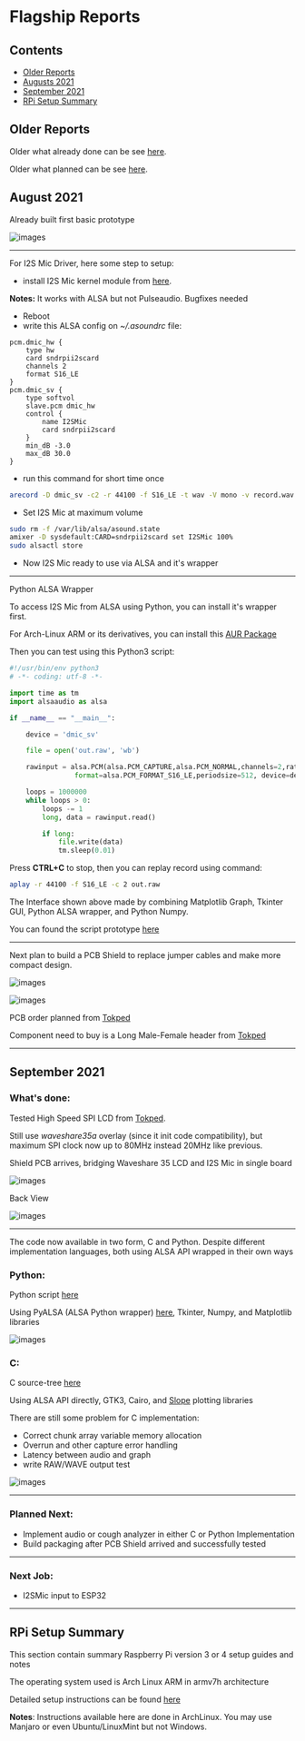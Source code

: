 # Flagship Reports

## Contents
- [Older Reports](https://github.com/VibrasticLab/ehealth-iot/blob/master/reports/flagship_reports.md#older-reports)
- [Augusts 2021](https://github.com/VibrasticLab/ehealth-iot/blob/master/reports/flagship_reports.md#august-2021)
- [September 2021](https://github.com/VibrasticLab/ehealth-iot/blob/master/reports/flagship_reports.md#september-2021)
- [RPi Setup Summary](https://github.com/VibrasticLab/ehealth-iot/blob/master/reports/flagship_reports.md#rpi-setup-summary)

## Older Reports

Older what already done can be see [here](https://github.com/mekatronik-achmadi/md_tutorial/blob/master/internship/task_0/done.md).

Older what planned can be see [here](https://github.com/mekatronik-achmadi/md_tutorial/blob/master/internship/task_0/planned.md).

## August 2021

Already built first basic prototype

![images](images/proto0.png?raw=true)

---

For I2S Mic Driver, here some step to setup:
- install I2S Mic kernel module from [here](https://github.com/mekatronik-achmadi/archmate/tree/master/embedded/raspberrypi/drivers/i2smems/).

**Notes:** It works with ALSA but not Pulseaudio. Bugfixes needed

- Reboot
- write this ALSA config on *~/.asoundrc* file:

```
pcm.dmic_hw {
	type hw
	card sndrpii2scard
	channels 2
	format S16_LE
}
pcm.dmic_sv {
	type softvol
	slave.pcm dmic_hw
	control {
		name I2SMic
		card sndrpii2scard
	}
	min_dB -3.0
	max_dB 30.0
}
```

- run this command for short time once

```sh
arecord -D dmic_sv -c2 -r 44100 -f S16_LE -t wav -V mono -v record.wav
```

- Set I2S Mic at maximum volume

```sh
sudo rm -f /var/lib/alsa/asound.state
amixer -D sysdefault:CARD=sndrpii2scard set I2SMic 100%
sudo alsactl store
```

- Now I2S Mic ready to use via ALSA and it's wrapper

---

Python ALSA Wrapper

To access I2S Mic from ALSA using Python, you can install it's wrapper first.

For Arch-Linux ARM or its derivatives, you can install this [AUR Package](https://aur.archlinux.org/packages/python-pyalsaaudio/)

Then you can test using this Python3 script:

```python
#!/usr/bin/env python3
# -*- coding: utf-8 -*-

import time as tm
import alsaaudio as alsa

if __name__ == "__main__":

    device = 'dmic_sv'

    file = open('out.raw', 'wb')

    rawinput = alsa.PCM(alsa.PCM_CAPTURE,alsa.PCM_NORMAL,channels=2,rate=44100,
    			format=alsa.PCM_FORMAT_S16_LE,periodsize=512, device=device)

    loops = 1000000
    while loops > 0:
        loops -= 1
        long, data = rawinput.read()

        if long:
            file.write(data)
            tm.sleep(0.01)
```

Press **CTRL+C** to stop, then you can replay record using command:

```sh
aplay -r 44100 -f S16_LE -c 2 out.raw
```

The Interface shown above made by combining Matplotlib Graph, Tkinter GUI, Python ALSA wrapper, and Python Numpy.

You can found the script prototype [here](https://github.com/VibrasticLab/ehealth-iot/blob/master/coughgui/pysources/coughgui.py)

---

Next plan to build a PCB Shield to replace jumper cables and make more compact design.

![images](images/shield_pcb.png?raw=true)

![images](images/shield_3d.png?raw=true)

PCB order planned from [Tokped](https://www.tokopedia.com/geraicerdas/cetak-pcb-1-keping-single-double-layer-rapid-prototyping-satuan)

Component need to buy is a Long Male-Female header from [Tokped](https://www.tokopedia.com/mulsanne/stack-stackable-header-1x40-male-female-untuk-arduino-shield)

---

## September 2021

### What's done:

Tested High Speed SPI LCD from [Tokped](https://www.tokopedia.com/digiware/lcd-3-5-inch-resistive-touch-screen-480x320-high-spi-raspberry-pi).

Still use *waveshare35a* overlay (since it init code compatibility),
but maximum SPI clock now up to 80MHz instead 20MHz like previous.

Shield PCB arrives, bridging Waveshare 35 LCD and I2S Mic in single board

![images](images/sep2021_a.jpg?raw=true)

Back View

![images](images/sep2021_b.jpg?raw=true)

---

The code now available in two form, C and Python.
Despite different implementation languages, both using ALSA API wrapped in their own ways

### Python:

Python script [here](https://github.com/VibrasticLab/ehealth-iot/blob/master/coughgui/pysources/coughgui.py)

Using PyALSA (ALSA Python wrapper) [here](http://larsimmisch.github.io/pyalsaaudio/), Tkinter, Numpy, and Matplotlib libraries 

![images](images/sep2021_0.jpg?raw=true)

### C:

C source-tree [here](https://github.com/VibrasticLab/ehealth-iot/tree/master/coughgui/csources/cgtk)

Using ALSA API directly, GTK3, Cairo, and [Slope](https://github.com/bytebrew/slope) plotting libraries

There are still some problem for C implementation:
- Correct chunk array variable memory allocation
- Overrun and other capture error handling
- Latency between audio and graph
- write RAW/WAVE output test

![images](images/sep2021_1.jpg?raw=true)

---
 
### Planned Next:
 - Implement audio or cough analyzer in either C or Python Implementation
 - Build packaging after PCB Shield arrived and successfully tested
 
---

### Next Job:
- I2SMic input to ESP32

---

## RPi Setup Summary

This section contain summary Raspberry Pi version 3 or 4 setup guides and notes

The operating system used is Arch Linux ARM in armv7h architecture

Detailed setup instructions can be found [here](https://github.com/VibrasticLab/ehealth-iot/blob/master/reports/rpi_setup.md)

**Notes**: Instructions available here are done in ArchLinux.
You may use Manjaro or even Ubuntu/LinuxMint but not Windows.